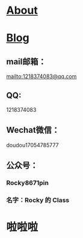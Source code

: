 # [About](http://rockycuxin.github.io/about)
# [Blog](http://rockycuxin.github.io/)
## mail邮箱：
[mailto:1218374083@qq.com](1218374083@qq.com)
## QQ:
1218374083
## Wechat微信：
doudou17054785777
## 公众号：
### Rocky8671pin
### 名字：Rocky 的 Class
# 啦啦啦
